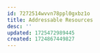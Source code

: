 ```yaml
---
id: 7272514wvvn78ppl0gxbz1o
title: Addressable Resources
desc: ''
updated: 1725472989445
created: 1724867449827
---
```

